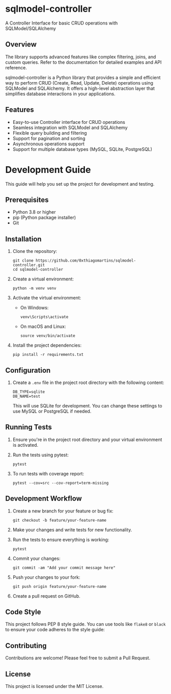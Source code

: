 # sqlmodel-controller

A Controller Interface for basic CRUD operations with SQLModel/SQLAlchemy

## Overview

The library supports advanced features like complex filtering, joins, and custom queries. Refer to the documentation for detailed examples and API reference.

sqlmodel-controller is a Python library that provides a simple and efficient way to perform CRUD (Create, Read, Update, Delete) operations using SQLModel and SQLAlchemy. It offers a high-level abstraction layer that simplifies database interactions in your applications.

## Features

- Easy-to-use Controller interface for CRUD operations
- Seamless integration with SQLModel and SQLAlchemy
- Flexible query building and filtering
- Support for pagination and sorting
- Asynchronous operations support
- Support for multiple database types (MySQL, SQLite, PostgreSQL)

# Development Guide

This guide will help you set up the project for development and testing.

## Prerequisites

- Python 3.8 or higher
- pip (Python package installer)
- Git

## Installation

1. Clone the repository:
   ```
   git clone https://github.com/0xthiagomartins/sqlmodel-controller.git
   cd sqlmodel-controller
   ```

2. Create a virtual environment:
   ```
   python -m venv venv
   ```

3. Activate the virtual environment:
   - On Windows:
     ```
     venv\Scripts\activate
     ```
   - On macOS and Linux:
     ```
     source venv/bin/activate
     ```

4. Install the project dependencies:
   ```
   pip install -r requirements.txt
   ```

## Configuration

1. Create a `.env` file in the project root directory with the following content:
   ```
   DB_TYPE=sqlite
   DB_NAME=test
   ```
   This will use SQLite for development. You can change these settings to use MySQL or PostgreSQL if needed.

## Running Tests

1. Ensure you're in the project root directory and your virtual environment is activated.

2. Run the tests using pytest:
   ```
   pytest
   ```

3. To run tests with coverage report:
   ```
   pytest --cov=src --cov-report=term-missing
   ```

## Development Workflow

1. Create a new branch for your feature or bug fix:
   ```
   git checkout -b feature/your-feature-name
   ```

2. Make your changes and write tests for new functionality.

3. Run the tests to ensure everything is working:
   ```
   pytest
   ```

4. Commit your changes:
   ```
   git commit -am "Add your commit message here"
   ```

5. Push your changes to your fork:
   ```
   git push origin feature/your-feature-name
   ```

6. Create a pull request on GitHub.

## Code Style

This project follows PEP 8 style guide. You can use tools like `flake8` or `black` to ensure your code adheres to the style guide:

## Contributing

Contributions are welcome! Please feel free to submit a Pull Request.

## License

This project is licensed under the MIT License.
